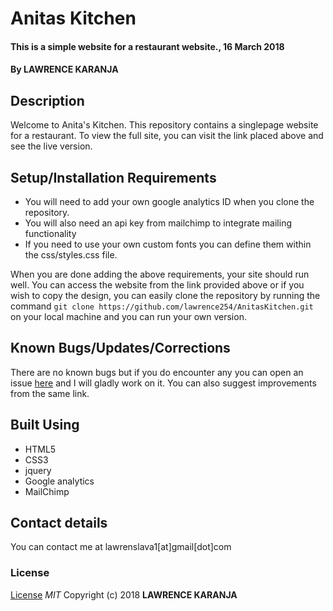 # Anitas Kitchen
#### This is a simple website for a restaurant website., 16 March 2018
#### By **LAWRENCE KARANJA**
## Description
Welcome to Anita's Kitchen. This repository contains a singlepage website for a restaurant. To view the full site, you can visit the link placed above and see the live version.
## Setup/Installation Requirements
* You will need to add your own google analytics ID when you clone the repository.
* You will also need an api key from mailchimp to integrate mailing functionality
* If you need to use your own custom fonts you can define them within the css/styles.css file.

When you are done adding the above requirements, your site should run well. You can access the website from the link provided above or if you wish to copy the design, you can easily clone the repository by running the  command `git clone https://github.com/lawrence254/AnitasKitchen.git` on your local machine and you can run your own version.
## Known Bugs/Updates/Corrections
There are no known bugs but if you do encounter any you can open an issue [here](https://github.com/lawrence254/AnitasKitchen/issues/new) and I will gladly work on it. You can also suggest improvements from the same link.
## Built Using
* HTML5
* CSS3
* jquery
* Google analytics
* MailChimp

## Contact details
You can contact me at lawrenslava1[at]gmail[dot]com
### License
[License](https://github.com/lawrence254/AnitasKitchen/blob/master/LICENSE)
*MIT*
Copyright (c) 2018 **LAWRENCE KARANJA**
